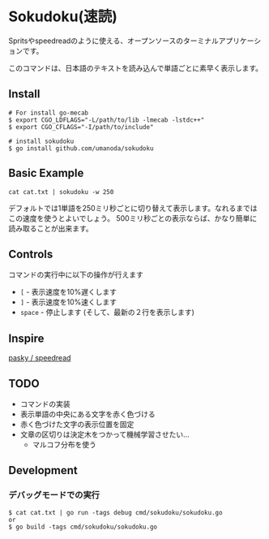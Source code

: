 # Sokudoku(速読)

Spritsやspeedreadのように使える、オープンソースのターミナルアプリケーションです。

このコマンドは、日本語のテキストを読み込んで単語ごとに素早く表示します。

## Install

```
# For install go-mecab
$ export CGO_LDFLAGS="-L/path/to/lib -lmecab -lstdc++"
$ export CGO_CFLAGS="-I/path/to/include"

# install sokudoku
$ go install github.com/umanoda/sokudoku
```

## Basic Example

```
cat cat.txt | sokudoku -w 250
```

デフォルトでは1単語を250ミリ秒ごとに切り替えて表示します。なれるまではこの速度を使うとよいでしょう。
500ミリ秒ごとの表示ならば、かなり簡単に読み取ることが出来ます。

## Controls

コマンドの実行中に以下の操作が行えます

* `[` - 表示速度を10%遅くします
* `]` - 表示速度を10%速くします
* `space` - 停止します (そして、最新の２行を表示します)


## Inspire

[pasky / speedread](https://github.com/pasky/speedread)

## TODO

* コマンドの実装
* 表示単語の中央にある文字を赤く色づける
* 赤く色づけた文字の表示位置を固定
* 文章の区切りは決定木をつかって機械学習させたい…
  * マルコフ分布を使う

## Development

### デバッグモードでの実行

```
$ cat cat.txt | go run -tags debug cmd/sokudoku/sokudoku.go
or
$ go build -tags cmd/sokudoku/sokudoku.go
```

